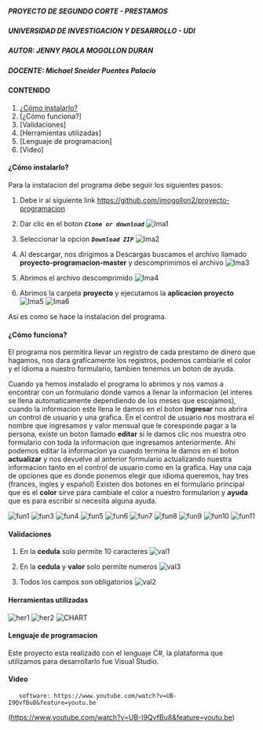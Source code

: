 ##### PROYECTO DE SEGUNDO CORTE - PRESTAMOS
##### UNIVERSIDAD DE INVESTIGACION Y DESARROLLO - UDI
##### AUTOR: JENNY PAOLA MOGOLLON DURAN
##### DOCENTE: Michael Sneider Puentes Palacio 

#### CONTENIDO
1. [¿Cómo instalarlo?](#cómo-instalarlo)
2. [¿Cómo funciona?]
3. [Validaciones]
4. [Herramientas utilizadas]
5. [Lenguaje de programacion]
6. [Video]

#### ¿Cómo instalarlo?

Para la instalacion del programa debe seguir los siguientes pasos:
1. Debe ir al siguiente link
    https://github.com/jmogollon2/proyecto-programacion
    
2. Dar clic en el boton ***`Clone or download`***
   ![Ima1](https://user-images.githubusercontent.com/62104658/81888897-e981f600-9567-11ea-8af5-3c834e1ebc39.jpg)
   
3. Seleccionar la opcion ***`Download ZIP`*** 
   ![Ima2](https://user-images.githubusercontent.com/62104658/81888901-eb4bb980-9567-11ea-944a-fc4f60c52af2.jpg)

4. Al descargar, nos dirigimos a Descargas buscamos el archivo llamado **proyecto-programacion-master** y descomprimimos el archivo
   ![Ima3](https://user-images.githubusercontent.com/62104658/81888906-edae1380-9567-11ea-9454-65833f1cd3a7.jpg)
   
5. Abrimos el archivo descomprimido 
   ![Ima4](https://user-images.githubusercontent.com/62104658/81888912-f0106d80-9567-11ea-8144-a4eae3098649.jpg)
   
6. Abrimos la carpeta **proyecto** y ejecutamos la **aplicacion proyecto**
   ![Ima5](https://user-images.githubusercontent.com/62104658/81888918-f1da3100-9567-11ea-9aca-5f8d84e50189.jpg)  ![Ima6](https://user-images.githubusercontent.com/62104658/81888925-f3a3f480-9567-11ea-8de8-77c270ebcba5.jpg)
   
Así es como se hace la instalacion del programa.
   
#### ¿Cómo funciona?

El programa nos permitira llevar un registro de cada prestamo de dinero que hagamos, nos dara graficamente los registros, podemos cambiarle el color y el idioma a nuestro formulario, tambien tenemos un boton de ayuda.

Cuando ya hemos instalado el programa lo abrimos y nos vamos a encontrar con un formulario donde vamos a llenar la informacion (el interes se llena automaticamente dependiendo de los meses que escojamos), cuando la informacion este llena le damos en el boton **ingresar** nos abrira un control de usuario y una grafica.
En el control de usuario nos mostrara el nombre que ingresamos y valor mensual que le coresponde pagar a la persona, existe un boton llamado **editar** si le damos clic nos muestra otro formulario con toda la informacion que ingresamos anteriormente. Ahí podemos editar la informacion ya cuando termina le damos en el boton **actualizar** y nos devuelve al anterior formulario actualizando nuestra informacion tanto en el control de usuario como en la grafica.
Hay una caja de opciones que es donde ponemos elegir que idioma queremos, hay tres (frances, ingles y español)
Existen dos botones en el formulario principal que es el **color** sirve para cambiale el color a nuestro formularion y **ayuda** que es para escribir si necesita alguna ayuda.

![fun1](https://user-images.githubusercontent.com/62104658/81892085-dc690500-956f-11ea-8abc-8d7da0b4d8e3.jpg)
![fun3](https://user-images.githubusercontent.com/62104658/81892089-dd019b80-956f-11ea-8c6c-942587bd4fdb.jpg)
![fun4](https://user-images.githubusercontent.com/62104658/81892090-dd9a3200-956f-11ea-82ca-885ac80e1b2b.jpg)
![fun5](https://user-images.githubusercontent.com/62104658/81892092-de32c880-956f-11ea-8c60-391d86395a83.jpg)
![fun6](https://user-images.githubusercontent.com/62104658/81892093-de32c880-956f-11ea-8d72-dd6c6146acd8.jpg)
![fun7](https://user-images.githubusercontent.com/62104658/81892094-decb5f00-956f-11ea-9928-d94dd73dd517.jpg)
![fun8](https://user-images.githubusercontent.com/62104658/81892095-df63f580-956f-11ea-8727-04e9ac4a6af6.jpg)
![fun9](https://user-images.githubusercontent.com/62104658/81892097-df63f580-956f-11ea-99d9-6bd00bfeb2fe.jpg)
![fun10](https://user-images.githubusercontent.com/62104658/81892098-dffc8c00-956f-11ea-80b8-e05f9eaee2d3.jpg)
![fun11](https://user-images.githubusercontent.com/62104658/81892099-dffc8c00-956f-11ea-8228-ac81ab5e3a96.jpg)

#### Validaciones
1. En la **cedula** solo permite 10 caracteres
   ![val1](https://user-images.githubusercontent.com/62104658/81892390-a5472380-9570-11ea-8c79-5f9061d9e747.jpg)

2. En la **cedula** y **valor** solo permite numeros
   ![val3](https://user-images.githubusercontent.com/62104658/81892395-a6785080-9570-11ea-82fc-04837ed507c7.jpg)
   
3. Todos los campos son obligatorios
   ![val2](https://user-images.githubusercontent.com/62104658/81892394-a5dfba00-9570-11ea-8e67-caa10548a8b9.jpg)
   
#### Herramientas utilizadas

![her1](https://user-images.githubusercontent.com/62104658/81894325-17ba0280-9575-11ea-811b-f9a213ed570b.jpg)
![her2](https://user-images.githubusercontent.com/62104658/81894328-18eb2f80-9575-11ea-854a-1d1de2f96204.jpg)
![CHART](https://user-images.githubusercontent.com/62104658/81894401-4506b080-9575-11ea-8d5d-2e773d8c2294.jpg)

#### Lenguaje de programacion
Este proyecto esta realizado con el lenguaje C#, la plataforma que utilizamos para desarrollarlo fue Visual Studio.

#### Video
```
   software: https://www.youtube.com/watch?v=UB-I9QvfBu8&feature=youtu.be
```
(https://www.youtube.com/watch?v=UB-I9QvfBu8&feature=youtu.be)



